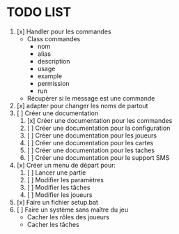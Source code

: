 # TODO LIST

1. [x] Handler pour les commandes 
   - Class commandes
     - nom
     - alias
     - description
     - usage
     - example
     - permission
     - run
   - Récupérer si le message est une commande
2. [x] adapter pour changer les noms de partout
3. [ ] Créer une documentation
   1. [x] Créer une documentation pour les commandes
   2. [ ] Créer une documentation pour la configuration
   3. [ ] Créer une documentation pour les joueurs
   4. [ ] Créer une documentation pour les cartes
   5. [ ] Créer une documentation pour les taches
   6. [ ] Créer une documentation pour le support SMS
4. [x] Créer un menu de départ pour:
   1. [ ] Lancer une partie
   2. [ ] Modifier les paramètres
   3. [ ] Modifier les tâches
   4. [ ] Modifier les joueurs
5. [x] Faire un fichier setup.bat
6. [ ] Faire un système sans maître du jeu
   - Cacher les rôles des joueurs
   - Cacher les tâches
